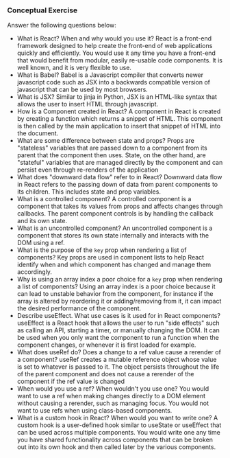 ### Conceptual Exercise

Answer the following questions below:

- What is React? When and why would you use it?
    React is a front-end framework designed to help create the front-end of web applications quickly and efficiently. You would use it any time you have a front-end that would benefit from modular, easily re-usable code components. It is well known, and it is very flexible to use.
- What is Babel?
    Babel is a Javascript compiler that converts newer javascript code such as JSX into a backwards compatible version of javascript that can be used by most browsers.
- What is JSX?
    Similar to jinja in Python, JSX is an HTML-like syntax that allows the user to insert HTML through javascript.
- How is a Component created in React?
    A component in React is created by creating a function which returns a snippet of HTML. This component is then called by the main application to insert that snippet of HTML into the document.
- What are some difference between state and props?
    Props are "stateless" variables that are passed down to a component from its parent that the component then uses. State, on the other hand, are "stateful" variables that are managed directly by the component and can persist even through re-renders of the application
- What does "downward data flow" refer to in React?
    Downward data flow in React refers to the passing down of data from parent components to its children. This includes state and prop variables.
- What is a controlled component?
    A controlled component is a component that takes its values from props and affects changes through callbacks. The parent component controls is by handling the callback and its own state.
- What is an uncontrolled component?
    An uncontrolled component is a component that stores its own state internally and interacts with the DOM using a ref.
- What is the purpose of the `key` prop when rendering a list of components?
    Key props are used in component lists to help React identify when and which component has changed and manage them accordingly.
- Why is using an array index a poor choice for a `key` prop when rendering a list of components?
    Using an array index is a poor choice because it can lead to unstable behavior from the component, for instance if the array is altered by reordering it or adding/removing from it, it can impact the desired performance of the component.
- Describe useEffect.  What use cases is it used for in React components?
    useEffect is a React hook that allows the user to run "side effects" such as calling an API, starting a timer, or manually changing the DOM. It can be used when you only want the component to run a function when the component changes, or whenever it is first loaded for example.
- What does useRef do?  Does a change to a ref value cause a rerender of a component?
    useRef creates a mutable reference object whose value is set to whatever is passed to it. The object persists throughout the life of the parent component and does not cause a rerender of the component if the ref value is changed
- When would you use a ref? When wouldn't you use one?
    You would want to use a ref when making changes directly to a DOM element without causing a rerender, such as managing focus. You would not want to use refs when using class-based components.
- What is a custom hook in React? When would you want to write one?
    A custom hook is a user-defined hook similar to useState or useEffect that can be used across multiple components. You would write one any time you have shared functionality across components that can be broken out into its own hook and then called later by the various components.